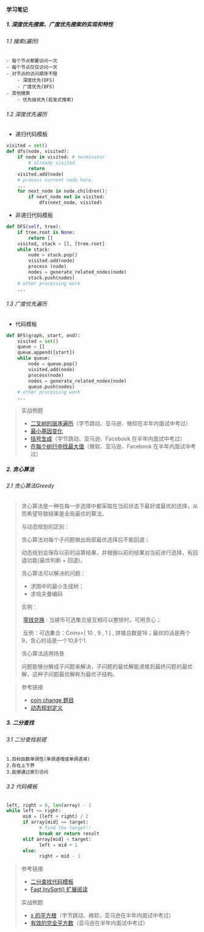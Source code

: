 #### 学习笔记

##### 1. 深度优先搜索、广度优先搜索的实现和特性

###### 1.1 搜索(遍历)

```
- 每个节点都要访问一次
- 每个节点仅仅访问一次
- 对节点的访问顺序不限
	- 深度优先(DFS)
	- 广度优先(BFS)
- 其他搜索
	- 优先级优先(启发式搜索)
```

###### 1.2 深度优先遍历

- 递归代码模板

```python
visited = set() 
def dfs(node, visited):
    if node in visited: # terminator
    	# already visited 
    	return 
	visited.add(node) 
	# process current node here. 
	...
	for next_node in node.children(): 
		if next_node not in visited: 
			dfs(next_node, visited)
```

- 非递归代码模板

```python
def DFS(self, tree): 
	if tree.root is None: 
		return [] 
	visited, stack = [], [tree.root]
	while stack: 
		node = stack.pop() 
		visited.add(node)
		process (node) 
		nodes = generate_related_nodes(node) 
		stack.push(nodes) 
	# other processing work 
	...
```



###### 1.3 广度优先遍历

- 代码模板

```python
def BFS(graph, start, end):
    visited = set()
	queue = [] 
	queue.append([start]) 
	while queue: 
		node = queue.pop() 
		visited.add(node)
		process(node) 
		nodes = generate_related_nodes(node) 
		queue.push(nodes)
	# other processing work 
	...
```



>
>实战例题
>
>- [二叉树的层序遍历](https://leetcode-cn.com/problems/binary-tree-level-order-traversal/#/description)（字节跳动、亚马逊、微软在半年内面试中考过）
>- [最小基因变化](https://leetcode-cn.com/problems/minimum-genetic-mutation/#/description)
>- [括号生成](https://leetcode-cn.com/problems/generate-parentheses/#/description)（字节跳动、亚马逊、Facebook 在半年内面试中考过）
>- [在每个树行中找最大值](https://leetcode-cn.com/problems/find-largest-value-in-each-tree-row/#/description)（微软、亚马逊、Facebook 在半年内面试中考过）



##### 2. 贪心算法

###### 2.1 贪心算法Greedy

> 贪心算法是一种在每一步选择中都采取在当前状态下最好或最优的选择，从而希望导致结果是全局最优的算法。
>
> 与动态规划的区别：
>
> 贪心算法对每个子问题做出局部最优选择后不能回退；
>
> 动态规划会保存以前的运算结果，并根据以前的结果对当前进行选择，有回退功能(最优判断 + 回退)。
>
> 贪心算法可以解决的问题：
>
> 	- 求图中的最小生成树；
> 	- 求哈夫曼编码
>
> 实例：
>
> ​	[零钱兑换](https://leetcode-cn.com/problems/coin-change/) : 当硬币可选集合是互相可以整除时，可用贪心；
>
> ​	反例：可选集合：Coins=[ 10 , 9 , 1 ] , 拼接总数是18；最优的话是两个9，贪心的话是一个10,8个1.
>
> 贪心算法适用场景
>
> ​	问题能够分解成子问题来解决，子问题的最优解能递推到最终问题的最优解，这种子问题最优解称为最优子结构。



> 参考链接
>
> - [ coin change 题目](https://leetcode-cn.com/problems/coin-change/)
> - [动态规划定义](https://zh.wikipedia.org/wiki/动态规划)
>



##### 3. 二分查找

###### 3.1 二分查找前提

```
1.目标函数单调性(单调递增或单调递减)
2.存在上下界
3.能够通过索引访问
```

###### 3.2 代码模板

```python
left, right = 0, len(array) - 1 
while left <= right: 
	  mid = (left + right) / 2 
	  if array[mid] == target: 
		    # find the target!! 
		    break or return result 
	  elif array[mid] < target: 
		    left = mid + 1 
	  else: 
		    right = mid - 1
```



> 参考链接
>
> - [二分查找代码模板](https://shimo.im/docs/xvIIfeEzWYEUdBPD/)
> - [ Fast InvSqrt() 扩展阅读](https://www.beyond3d.com/content/articles/8/)
>
> 实战例题
>
> - [ x 的平方根](https://leetcode-cn.com/problems/sqrtx/)（字节跳动、微软、亚马逊在半年内面试中考过）
> - [有效的完全平方数](https://leetcode-cn.com/problems/valid-perfect-square/)（亚马逊在半年内面试中考过）

